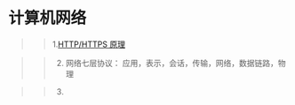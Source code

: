 # 计算机网络

>> 1.[HTTP/HTTPS 原理](https://zhuanlan.zhihu.com/p/27395037)

>> 2. 网络七层协议： 应用，表示，会话，传输，网络，数据链路，物理

>> 3. 